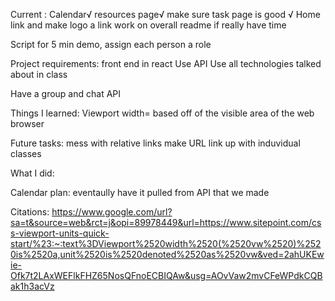 Current 
:
   Calendar√
   resources page√
   make sure task page is good √
   Home link and make logo a link 
   work on overall readme if really have time 

   Script for 5 min demo, assign each person a role

Project requirements: 
   front end in react
   Use API
   Use all technologies talked about in class

   Have a group and chat API 


Things I learned: 
   Viewport width= based off of the visible area of the web browser 

Future tasks: 
   mess with relative links 
   make URL link up with induvidual classes 

What I did: 
   

Calendar plan: 
   eventaully have it pulled from API that we made 


Citations: 
   https://www.google.com/url?sa=t&source=web&rct=j&opi=89978449&url=https://www.sitepoint.com/css-viewport-units-quick-start/%23:~:text%3DViewport%2520width%2520(%2520vw%2520)%2520is%2520a,unit%2520is%2520denoted%2520as%2520vw&ved=2ahUKEwie-Ofk7t2LAxWEFlkFHZ65NosQFnoECBIQAw&usg=AOvVaw2mvCFeWPdkCQBak1h3acVz